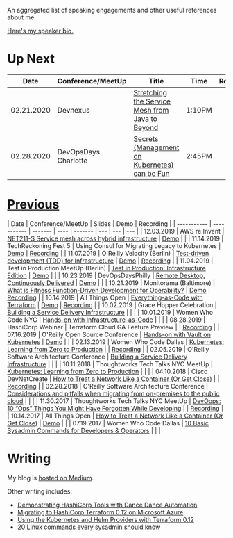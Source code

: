 An aggregated list of speaking engagements and other useful
references about me.

[Here's my speaker bio.](bio.html)

# Up Next

| Date        | Conference/MeetUp  | Title | Time | Room |
| ----------- | ----------- | ------- | ---- |  ------- |
| 02.21.2020 | Devnexus | [Stretching the Service Mesh from Java to Beyond](https://devnexus.com/presentations/4518/) | 1:10PM |  |
| 02.28.2020 | DevOpsDays Charlotte | [Secrets (Management on Kubernetes) can be Fun](https://devopsdays.org/events/2020-charlotte/program/rosemary-wang)| 2:45PM |  |


# [Previous](#slides)

| Date        | Conference/MeetUp  | Slides | Demo | Recording |
| ----------- | ----------- | ------- | ---- |  ------- | --- | --- | --- |
| 12.03.2019 | AWS re:Invent | [NET211-S Service mesh across hybrid infrastructure](https://speakerdeck.com/joatmon08/net211-s-service-mesh-across-hybrid-infrastructure) | [Demo](https://github.com/hashicorp/demo-consul-cloud-map) | |
| 11.14.2019 | TechReckoning Fest 5 | Using Consul for Migrating Legacy to Kubernetes | [Demo](https://mesh.demo.gs) | [Recording](https://connect.techreckoning.com/techreckoning-fest-5/) |
| 11.07.2019 | O'Reilly Velocity (Berlin) | [Test-driven development (TDD) for Infrastructure](https://speakerdeck.com/joatmon08/test-driven-development-tdd-for-infrastructure) | [Demo](https://github.com/joatmon08/tdd-infrastructure) | [Recording](https://www.hashicorp.com/resources/test-driven-development-tdd-for-infrastructure) |
| 11.04.2019 | Test in Production MeetUp (Berlin) | [Test in Production: Infrastructure Edition](https://speakerdeck.com/joatmon08/test-in-production-infrastructure-edition) | [Demo](https://github.com/joatmon08/test-in-production-for-infrastructure) | |
| 10.23.2019 | DevOpsDaysPhilly | [Remote Desktop, Continuously Delivered](https://speakerdeck.com/joatmon08/remote-desktop-continuously-delivered) | [Demo](https://github.com/joatmon08/chrome-remote-desktop-pipeline) |  |
| 10.21.2019 | Monitorama (Baltimore) | [What is Fitness Function-Driven Development for Operability?](https://speakerdeck.com/joatmon08/whats-fitness-function-driven-development-for-operability) | [Demo](https://github.com/joatmon08/2019-monitorama) | [Recording](https://vimeo.com/369642816) |
| 10.14.2019 | All Things Open | [Everything-as-Code with Terraform](https://speakerdeck.com/joatmon08/everything-as-code-with-terraform) | [Demo](https://github.com/joatmon08/2019-demo-ato) | [Recording](https://www.youtube.com/watch?v=-4jWcw9tOVw) |
| 10.02.2019 | Grace Hopper Celebration | [Building a Service Delivery Infrastructure](https://speakerdeck.com/joatmon08/building-a-service-delivery-infrastructure) |  |  |
| 10.01.2019 | Women Who Code NYC | [Hands-on with Infrastructure-as-Code](https://speakerdeck.com/joatmon08/hands-on-with-infrastructure-as-code) |  |  |
| 08.28.2019 | HashiCorp Webinar | Terraform Cloud GA Feature Preview |  | [Recording](https://www.hashicorp.com/resources/terraform-cloud-ga-collaboration-for-everyone) |
| 07.16.2019 | O'Reilly Open Source Conference | [Hands-on with Vault on Kubernetes](https://speakerdeck.com/joatmon08/hands-on-with-vault-on-kubernetes) | [Demo](https://github.com/hashicorp/hands-on-with-vault-on-kubernetes) |  |
| 02.13.2019 | Women Who Code Dallas | [Kubernetes: Learning from Zero to Production](https://www.slideshare.net/RosemaryWang/wwcode-dallas-kubernetes-learning-from-zero-to-production) |  | [Recording](https://www.youtube.com/watch?v=_3ZWtBYivZk) |
| 02.05.2019 | O'Reilly Software Architecture Conference | [Building a Service Delivery Infrastructure](https://cdn.oreillystatic.com/en/assets/1/event/289/Building%20a%20service%20delivery%20infrastructure%20_sponsored%20by%20ThoughtWorks_%20Presentation.pdf) |  |  |
| 10.11.2018 | Thoughtworks Tech Talks NYC MeetUp | [Kubernetes: Learning from Zero to Production](https://www.slideshare.net/RosemaryWang/kubernetes-learning-from-zero-to-production) |  |  |
| 04.10.2018 | Cisco DevNetCreate | [How to Treat a Network Like a Container (Or Get Close)](https://www.slideshare.net/RosemaryWang/2018-cisco-devnet-create-how-to-treat-a-network-as-a-container) |  | [Recording](https://youtu.be/j7HYpSCCEY0) |
| 02.28.2018 | O'Reilly Software Architecture Conference | [Considerations and pitfalls when migrating from on-premises to the public cloud](https://cdn.oreillystatic.com/en/assets/1/event/281/Considerations%20and%20pitfalls%20when%20migrating%20from%20on-premises%20to%20the%20public%20cloud%20_sponsored%20by%20ThoughtWorks_%20Presentation.pdf) |  |  |
| 11.30.2017 | Thoughtworks Tech Talks NYC MeetUp | [DevOops: 10 “Ops” Things You Might Have Forgotten While Developing](https://www.slideshare.net/RosemaryWang/thoughtworks-tech-talks-nyc-devoops-10-ops-things-you-might-have-forgotten-while-developing) |  | [Recording](https://www.youtube.com/watch?v=vAljReBcV_Y) |
| 10.14.2017 | All Things Open | [How to Treat a Network Like a Container (Or Get Close)](https://www.slideshare.net/RosemaryWang/all-things-open-2017-how-to-treat-a-network-as-a-container) | [Demo](https://github.com/joatmon08/2017-demo-ato) | |
| 07.19.2017 | Women Who Code Dallas | [10 Basic Sysadmin Commands for Developers & Operators](https://www.slideshare.net/RosemaryWang/10-basic-sysadmin-commands-for-developers-operators) | | |

# Writing

My blog is [hosted on Medium](https://medium.com/@joatmon08).

Other writing includes:

- [Demonstrating HashiCorp Tools with Dance Dance Automation](https://www.hashicorp.com/blog/demonstrating-hashicorp-tools-with-dance-dance-automation/)
- [Migrating to HashiCorp Terraform 0.12 on Microsoft Azure](https://cloudblogs.microsoft.com/opensource/2019/06/25/how-to-migrate-to-hashicorp-terraform-0-12-microsoft-azure/)
- [Using the Kubernetes and Helm Providers with Terraform 0.12](https://www.hashicorp.com/blog/using-the-kubernetes-and-helm-providers-with-terraform-0-12/)
- [20 Linux commands every sysadmin should know](https://opensource.com/article/17/7/20-sysadmin-commands)